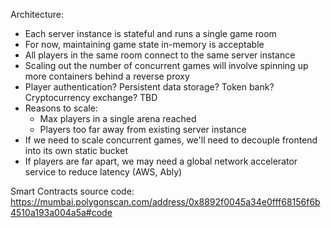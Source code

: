Architecture:
- Each server instance is stateful and runs a single game room
- For now, maintaining game state in-memory is acceptable
- All players in the same room connect to the same server instance
- Scaling out the number of concurrent games will involve spinning up more containers behind a reverse proxy
- Player authentication? Persistent data storage? Token bank? Cryptocurrency exchange? TBD
- Reasons to scale:
    - Max players in a single arena reached
    - Players too far away from existing server instance
- If we need to scale concurrent games, we'll need to decouple frontend into its own static bucket
- If players are far apart, we may need a global network accelerator service to reduce latency (AWS, Ably)

Smart Contracts source code: https://mumbai.polygonscan.com/address/0x8892f0045a34e0fff68156f6b4510a193a004a5a#code
